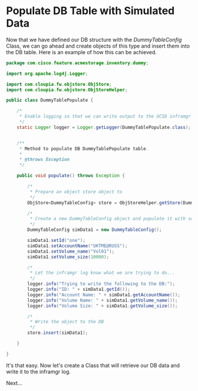# Populate DB Table with Simulated Data

Now that we have defined our DB structure with the _DummyTableConfig_ Class, we can go ahead and create objects of this type and insert them into the DB table. Here is an example of how this can be achieved.

```java
package com.cisco.feature.acmestorage.inventory.dummy;

import org.apache.log4j.Logger;

import com.cloupia.fw.objstore.ObjStore;
import com.cloupia.fw.objstore.ObjStoreHelper;

public class DummyTablePopulate {

	/*
	 * Enable logging so that we can write output to the UCSD inframgr logfile.
	 */
	static Logger logger = Logger.getLogger(DummyTablePopulate.class);


	/**
	 * Method to populate DB DummyTablePopulate table.
	 *
	 * @throws Exception
	 */

	public void populate() throws Exception {

		/*
		 * Prepare an object store object to
		 */
		ObjStore<DummyTableConfig> store = ObjStoreHelper.getStore(DummyTableConfig.class);

		/*
		 * Create a new DummyTableConfig object and populate it with some simulated data.
		 */
		DummyTableConfig simData1 = new DummyTableConfig();

		simData1.setId("one");
		simData1.setAccountName("UKTME@RUSS");
		simData1.setVolume_name("Vol01");
		simData1.setVolume_size(10000);

		/*
		 * Let the inframgr log know what we are trying to do...
		 */
		logger.info("Trying to write the following to the DB:");
		logger.info("ID: " + simData1.getId());
		logger.info("Account Name: " + simData1.getAccountName());
		logger.info("Volume Name: " + simData1.getVolume_name());
		logger.info("Volume Size: " + simData1.getVolume_size());

		/*
		 * Write the object to the DB
		 */
		store.insert(simData1);

	}

}
```

It's that easy. Now let's create a Class that will retrieve our DB data and write it to the inframgr log.

Next...
